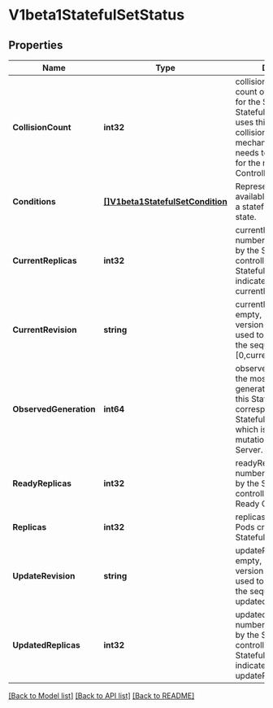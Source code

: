 # V1beta1StatefulSetStatus

## Properties
Name | Type | Description | Notes
------------ | ------------- | ------------- | -------------
**CollisionCount** | **int32** | collisionCount is the count of hash collisions for the StatefulSet. The StatefulSet controller uses this field as a collision avoidance mechanism when it needs to create the name for the newest ControllerRevision. | [optional] [default to null]
**Conditions** | [**[]V1beta1StatefulSetCondition**](v1beta1.StatefulSetCondition.md) | Represents the latest available observations of a statefulset&#39;s current state. | [optional] [default to null]
**CurrentReplicas** | **int32** | currentReplicas is the number of Pods created by the StatefulSet controller from the StatefulSet version indicated by currentRevision. | [optional] [default to null]
**CurrentRevision** | **string** | currentRevision, if not empty, indicates the version of the StatefulSet used to generate Pods in the sequence [0,currentReplicas). | [optional] [default to null]
**ObservedGeneration** | **int64** | observedGeneration is the most recent generation observed for this StatefulSet. It corresponds to the StatefulSet&#39;s generation, which is updated on mutation by the API Server. | [optional] [default to null]
**ReadyReplicas** | **int32** | readyReplicas is the number of Pods created by the StatefulSet controller that have a Ready Condition. | [optional] [default to null]
**Replicas** | **int32** | replicas is the number of Pods created by the StatefulSet controller. | [default to null]
**UpdateRevision** | **string** | updateRevision, if not empty, indicates the version of the StatefulSet used to generate Pods in the sequence [replicas-updatedReplicas,replicas) | [optional] [default to null]
**UpdatedReplicas** | **int32** | updatedReplicas is the number of Pods created by the StatefulSet controller from the StatefulSet version indicated by updateRevision. | [optional] [default to null]

[[Back to Model list]](../README.md#documentation-for-models) [[Back to API list]](../README.md#documentation-for-api-endpoints) [[Back to README]](../README.md)



